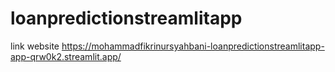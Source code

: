 # loanpredictionstreamlitapp

link website
https://mohammadfikrinursyahbani-loanpredictionstreamlitapp-app-qrw0k2.streamlit.app/
